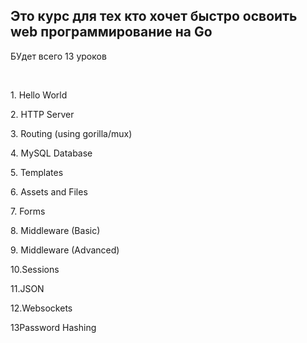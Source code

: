 <h2>Это курс для тех кто хочет быстро освоить web программирование на Go</h2>
<p>БУдет всего 13 уроков</p>
<br>
<p>1. Hello World</p>
<p>2. HTTP Server</p>
<p>3. Routing (using gorilla/mux)</p>
<p>4. MySQL Database</p>
<p>5. Templates</p>
<p>6. Assets and Files</p>
<p>7. Forms</p>
<p>8. Middleware (Basic)</p>
<p>9. Middleware (Advanced)</p>
<p>10.Sessions</p>
<p>11.JSON</p>
<p>12.Websockets</p>
<p>13Password Hashing</p>




